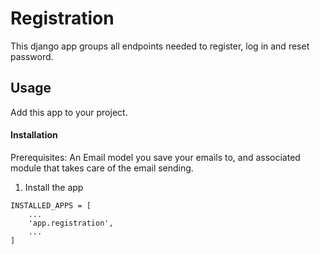 # Registration
This django app groups all endpoints needed to register, log in and reset password.
## Usage
Add this app to your project.

#### Installation
Prerequisites: An Email model you save your emails to, and associated module that takes care of the email sending.
1. Install the app
```
INSTALLED_APPS = [
    ...
    'app.registration',
    ...
]
```
